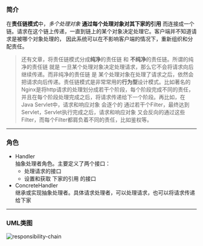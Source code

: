 ### 简介  

在**责任链模式**中，*多个处理对象* **通过每个处理对象对其下家的引用** 而连接成一个链。请求在这个链上传递，一直到链上的某个对象决定处理它。客户端并不知道请求是被哪个对象处理的， 因此系统可以在不影响客户端的情况下，重新组织和分配责任。  

>还有文章，将责任链模式分成**纯净**的责任链 和 **不纯净**的责任链。所谓的纯净的责任链 就是 一旦某个处理对象决定处理请求，那么它不会将请求向后继续传递。而非纯净的责任链 是 某个处理对象在处理了请求之后，依然会把请求向后传递。责任链模式是非常常用的**行为型**设计模式。比如著名的Nginx是将http请求的处理划分成若干个阶段，每个阶段完成不同的责任，并且在每个阶段处理完成之后，将请求传递给下一个阶段。再比如，在Java Servlet中，请求和响应对象 会逐个的 通过若干个Filter，最终达到Servlet，Servlet执行完成之后，请求和响应对象 又会反向的通过这些Filter，而每个Filter都肩负着不同的责任，比如鉴权等。  

---

### 角色  

* Handler  
抽象处理者角色。主要定义了两个接口：  
    * 处理请求的接口  
    * 设置和获取 下家的引用 的接口
* ConcreteHandler  
继承或实现抽象处理者。具体请求处理者，可以处理请求，也可以将请求传递给下家  

---

### UML类图  

![responsibility-chain](http://timd.cn/content/images/pictures/responsibility-chain.png)  
